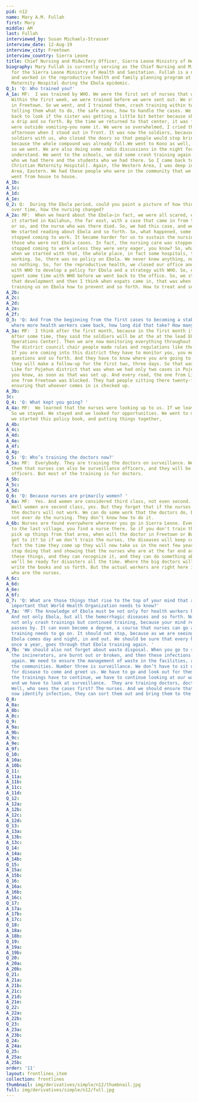 ```yaml
---
pid: n12
name: Mary A.M. Fullah
first: Mary
middle: AM
last: Fullah
interviewed_by: Susan Michaels-Strasser
interview_date: 12-Aug-19
interview_city: Freetown
interview_country: Sierra Leone
title: Chief Nursing and Midwifery Officer, Sierra Leone Ministry of Health and Sanitation
biography: Mary Fullah is currently serving as the Chief Nursing and Midwifery Officer
  for the Sierra Leone Ministry of Health and Sanitation. Fullah is a nurse midwife
  and worked in the reproductive health and family planning program at Princess Christian
  Maternity Hospital during the Ebola epidemic.
Q_1: 'Q: Who trained you?'
A_1a: MF:  I was trained by WHO. We were the first set of nurses that were trained.
  Within the first week, we were trained before we were sent out. We started training
  in Freetown. So we went, and I trained them, crash training within two, three hours
  telling them what to do, the safe areas, how to handle the cases. We left and went
  back to look if the sister was getting a little bit better because she was having
  a drip and so forth. By the time we returned to that center, it was filled up. People
  were outside vomiting—you name it. We were so overwhelmed, I cried that morning—that
  afternoon when I stood out in front. It was now the soldiers, because we had some
  soldiers with us, who closed the doors so that people would stop bringing people
  because the whole compound was already full.We went to Kono as well, Tonkolili,
  so we went. We are also doing some radio discussions in the night for people to
  understand. We went to the schools, we did some crash training again with the tutors
  who we had there and the students who we had there. So I came back to PCMH [Princess
  Christian Maternity Hospital]. Again, the Western Area, I was deep in the Western
  Area, Eastern. We had these people who were in the community that we are notifying,
  went from house to house.
A_1b: 
A_1c: 
A_1d: 
A_1e: 
Q_2: Q:  During the Ebola period, could you paint a picture of how things changed
  over time, how the nursing changed? 
A_2a: MF:  When we heard about the Ebola—in fact, we were all scared, everybody. Because
  it started in Kailahun, the far east, with a case that came in from they said Guinea
  or so, and the nurse who was there died. So, we had this case, and we were all scared.
  We started reading about Ebola and so forth. So, what happened, some people really
  stopped coming to work. It became harder for us to sustain the nursing care to even
  those who were not Ebola cases. In fact, the nursing care was stopped. Some of us
  stopped coming to work unless they were very eager, you know? So, what happened
  when we started with that, the whole place, in fact some hospitals, they stopped
  working. So, there was no policy on Ebola. We never knew anything, no strategy,
  no nothing. So, for the reproductive health, we closed our office and worked together
  with WHO to develop a policy for Ebola and a strategy with WHO. So, every day, we
  spent some time with WHO before we went back to the office. So, we started with
  that development and then I think when expats came in, that was when they started
  training us on Ebola how to prevent and so forth. How to treat and so forth.
A_2b: 
A_2c: 
A_2d: 
A_2e: 
A_2f: 
Q_3: 'Q: And from the beginning from the first cases to becoming a stable situation
  where more health workers came back, how long did that take? How many?'
A_3a: MF:  I think after the first month, because in the first month it was like chaos.
  After some time, they said the soldiers will be at the at the lead EOC [Emergency
  Operations Center]. Then we are now monitoring everything throughout the country.
  The district council chair people made rules and regulations like there was a barricade.
  If you are coming into this district they have to monitor you, you must answer some
  questions and so forth. And they have to know where you are going to stay so that
  they will make a follow-up for the first two, three days. So that was very good.
  Like for Pujehun district that was when we had only two cases in Pujehun district,
  you know, as soon as that was set up. And every road, the one from Liberia, the
  one from Freetown was blocked. They had people sitting there twenty-four hours,
  ensuring that whoever comes in is checked up. 
A_3b: 
3c: 
Q_4: 'Q: What kept you going? '
A_4a: MF:  We learned that the nurses were looking up to us. If we leave, what happens?
  So we stayed. We stayed and we looked for opportunities. We went to meetings. And
  we started this policy book, and putting things together,
A_4b: 
A_4c: 
A_4d: 
A_4e: 
A_4f: 
A_4g: 
Q_5: 'Q: Who’s training the doctors now?'
A_5a: MF:  Everybody. They are training the doctors on surveillance. We have asked
  them that nurses can also be surveillance officers, and they will be the best surveillance
  officers. But most of the training is for doctors. 
A_5b: 
A_5c: 
A_5d: 
Q_6: 'Q: Because nurses are primarily women? '
A_6a: MF:  Yes. And women are considered third class, not even second. [laughs] No.
  Well women are second class, yes. But they forget that if the nurses don’t work,
  the doctors will not work. We can do some work that the doctors do, but they will
  not ever do the nursing. They don’t know how to do it. 
A_6b: Nurses are found everywhere wherever you go in Sierra Leone. Even if you go
  to the last village, you find a nurse there. So if you don't train that nurse to
  pick up things from that area, when will the doctor in Freetown or Bo or Makeni
  get to it? So if we don’t train the nurses, the diseases will keep coming up. In
  fact the time they come up they will now take us in the next few years—if we don’t
  stop doing that and showing that the nurses who are at the far end are aware of
  these things, and they can recognize it, and they can do something about it, then
  we’ll be ready for disasters all the time. Where the big doctors will be now to
  write the books and so forth. But the actual workers are right here in the field
  who are the nurses. 
A_6c: 
A_6d: 
A_6e: 
A_6f: 
Q_7: 'Q: What are those things that rise to the top of your mind that are the most
  important that World Health Organization needs to know?'
A_7a: 'MF: The knowledge of Ebola must be not only for health workers but for everybody.
  And not only Ebola, but all the hemorrhagic diseases and so forth. Nurses must have
  not only crash trainings but continued training, because your mind relaxes as time
  passes by. It can even become a degree, a course that nurses can go and do. The
  training needs to go on. It should not stop, because as we are seeing in Congo,
  Ebola comes day and night, in and out. We should be sure that every hospital, even
  once a year, goes through that Ebola training again. '
A_7b: 'We should also not forget about waste disposal. When you go to some facilities,
  the incinerators, are burnt out or broken, and then these infections can crop up
  again. We need to ensure the management of waste in the facilities, and even in
  the communities. Number three is surveillance. We don’t have to sit down to wait
  for disease to come and greet us. We have to go and look out for them. So to summarize:
  the trainings have to continue, we have to continue looking at our waste management,
  and we have to look at surveillance.  They are training doctors, doctors, doctors.
  Well, who sees the cases first? The nurses. And we should ensure that nurses can
  now identify infection, they can sort them out and bring them to the doctors. '
Q_8: 
A_8a: 
A_8b: 
A_8c: 
Q_9: 
A_9a: 
A_9b: 
A_9c: 
A_9e: 
A_9f: 
Q_10: 
A_10a: 
A_10b: 
Q_11: 
A_11a: 
A_11b: 
A_11c: 
A_11d: 
Q_12: 
A_12a: 
A_12b: 
A_12c: 
A_12d: 
Q_13: 
A_13a: 
A_13b: 
A_13c: 
Q_14: 
A_14a: 
A_14b: 
Q_15: 
A_15a: 
A_15b: 
Q_16: 
A_16a: 
A_16b: 
A_16c: 
Q_17: 
A_17a: 
A_17b: 
A_17c: 
Q_18: 
A_18a: 
A_18b: 
Q_19: 
A_19a: 
A_19b: 
Q_20: 
A_20a: 
A_20b: 
Q_21: 
A_21a: 
A_21b: 
A_21c: 
A_21d: 
A_21e: 
Q_22: 
A_22a: 
A_22b: 
Q_23: 
A_23a: 
A_23b: 
Q_24: 
A_24a: 
Q_25: 
A_25a: 
A_25b: 
order: '11'
layout: frontlines_item
collection: frontlines
thumbnail: img/derivatives/simple/n12/thumbnail.jpg
full: img/derivatives/simple/n12/full.jpg
---
```

